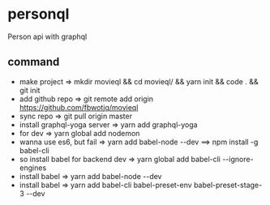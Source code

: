 # personql
Person api with graphql

## command
 - make project => mkdir movieql && cd movieql/ && yarn init && code . && git init 
 - add github repo => git remote add origin https://github.com/fbwotjq/movieql
 - sync repo => git pull origin master
 - install graphql-yoga server => yarn add graphql-yoga
 - for dev => yarn global add nodemon
 - wanna use es6, but fail => yarn add babel-node --dev ==> npm install -g babel-cli
 - so install babel for backend dev => yarn global add babel-cli --ignore-engines 
 - install babel => yarn add babel-node --dev
 - install babel => yarn add babel-cli babel-preset-env babel-preset-stage-3 --dev